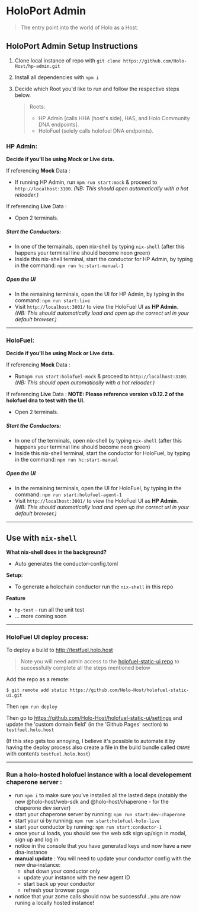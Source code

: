 # HoloPort Admin
> The entry point into the world of Holo as a Host.
## HoloPort Admin Setup Instructions

1. Clone local instance of repo with `git clone https://github.com/Holo-Host/hp-admin.git`
2. Install all dependencies with `npm i`

3. Decide which Root you'd like to run and follow the respective steps below.
    > Roots:
    >- HP Admin [calls HHA (host's side), HAS, and Holo Community DNA endpoints].
    >- HoloFuel (solely calls holofuel DNA endpoints).

### HP Admin:

**Decide if you'll be using Mock or Live data.**

If referencing **Mock** Data :
- If running HP Admin, run `npm run start:mock` & proceed to `http://localhost:3100`. *(NB: This should open automatically with a hot reloader.)*

If referencing **Live** Data :
- Open 2 terminals.
##### Start the Conductors:
- In one of the termainals, open nix-shell by typing `nix-shell` (after this happens your terminal line should become neon green)
- Inside this nix-shell terminal, start the conductor for HP Admin, by typing in the command: `npm run hc:start-manual-1`
##### Open the UI
- In the remaining terminals, open the UI for HP Admin, by typing in the command: `npm run start:live`
- Visit `http://localhost:3001/` to view the HoloFuel UI as **HP Admin**.  
*(NB: This should automatically load and open up the correct url in your default browser.)*

---
### HoloFuel:

**Decide if you'll be using Mock or Live data.**

If referencing **Mock** Data :
- Run`npm run start:holofuel-mock` & proceed to `http://localhost:3100`. *(NB: This should open automatically with a hot reloader.)*

If referencing **Live** Data :
**NOTE: Please reference version v0.12.2 of the holofuel dna to test with the UI.**
- Open 2 terminals.
##### Start the Conductors:
- In one of the terminals, open nix-shell by typing `nix-shell` (after this happens your terminal line should become neon green)
- Inside this nix-shell terminal, start the conductor for HoloFuel, by typing in the command: `npm run hc:start-manual`
##### Open the UI
- In the remaining terminals, open the UI for HoloFuel, by typing in the command: `npm run start:holofuel-agent-1`
- Visit `http://localhost:3001/` to view the HoloFuel UI as **HP Admin**.  
*(NB: This should automatically load and open up the correct url in your default browser.)*

---
## Use with `nix-shell`

**What nix-shell does in the background?**
- Auto generates the conductor-config.toml

**Setup:**
- To generate a holochain conductor run the `nix-shell` in this repo

**Feature**
- `hp-test` - run all the unit test
- ... more coming soon

---

### HoloFuel UI deploy process:

To deploy a build to http://testfuel.holo.host

> Note you will need admin access to the [holofuel-static-ui repo](https://github.com/Holo-Host/holofuel-static-ui) to successfully complete all the steps mentioned below

Add the repo as a remote:

`$ git remote add static https://github.com/Holo-Host/holofuel-static-ui.git`

Then `npm run deploy`

Then go to https://github.com/Holo-Host/holofuel-static-ui/settings and update the 'custom domain field' (in the 'Github Pages' section) to `testfuel.holo.host`

(If this step gets too annoying, I believe it's possible to automate it by having the deploy process also create a file in the build bundle called `CNAME` with contents `testfuel.holo.host`)

---

### Run a holo-hosted holofuel instance with a local developement chaperone server :
 -  run `npm i` to make sure you've installed all the lasted deps (notably the new @holo-host/web-sdk and @holo-host/chaperone - for the chaperone dev server)
 - start your chaperone server by running: `npm run start:dev-chaperone`
 - start your ui by running: `npm run start:holofuel-holo-live`
 - start your conductor by running: `npm run start:conductor-1`
 - once your ui loads, you should see the web sdk sign up/sign in modal, sign up and log in
  - notice in the console that you have generated keys and now have a new dna-instance
 - **manual update** : You will need to update your conductor config with the new dna-instance:
    - shut down your conductor only
    - update your instance with the new agent ID
    - start back up your conductor
    - refresh your browser page
 - notice that your zome calls should now be successful ..you are now runing a locally hosted instance!